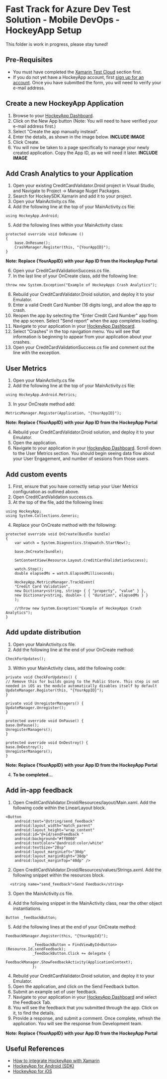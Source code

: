 # Fast Track for Azure Dev Test Solution - Mobile DevOps - HockeyApp Setup

This folder is work in progress, please stay tuned! 

## Pre-Requisites
* You must have completed the [Xamarin Test Cloud](setup.md) section first.
* If you do not yet have a HockeyApp account, first [sign up for an account](https://rink.hockeyapp.net/registrations/new). Once you have submitted the form, you will need to verify your e-mail address.

## Create a new HockeyApp Application
1. Browse to your [HockeyApp Dashboard](https://rink.hockeyapp.net/manage/dashboard).
2. Click on the New App button (Note: You will need to have verified your e-mail address first.)
3. Select "Create the app manually instead".
4. Enter the details, as shown in the image below. **INCLUDE IMAGE**
5. Click Create.
6. You will now be taken to a page specifically to manage your newly created application. Copy the App ID, as we will need it later. **INCLUDE IMAGE**

## Add Crash Analytics to your Application

1. Open your existing CreditCardValidator.Droid project in Visual Studio, and Navigate to Project -> Manage Nuget Packages.
2. Search for HockeySDK.Xamarin and add it to your project.
3. Open your MainActivity.cs file.
4. Add the following line at the top of your MainActivity.cs file:

```
using HockeyApp.Android;
```

5. Add the following lines within your MainActivity class:

```
protected override void OnResume ()
{
    base.OnResume();
    CrashManager.Register(this, "{YourAppID}");
}
```

**Note: Replace {YourAppID} with your App ID from the HockeyApp Portal**

6. Open your CreditCardValidationSuccess.cs file.
7. In the last line of your OnCreate class, add the following line:

```
throw new System.Exception("Example of HockeyApps Crash Analytics");
```
8. Rebuild your CreditCardValidator.Droid solution, and deploy it to your Emulator.
9. Enter a valid Credit Card Number (16 digits long), and allow the app to crash.
10. Reopen the app by selecting the "Enter Credit Card Number" app from the app screen. Select "Send report" when the app completes loading.
11. Navigate to your application in your [HockeyApp Dashboard](https://rink.hockeyapp.net/manage/dashboard).
12. Select "Crashes" in the top navigation menu. You will see that information is beginning to appear from your application about your crashes.
13. Open your CreditCardValidationSuccess.cs file and comment out the line with the exception.

## User Metrics
1. Open your MainActivity.cs file
2. Add the following line at the top of your MainActivity.cs file:

```
using HockeyApp.Android.Metrics;
```
3. In your OnCreate method add:
```
MetricsManager.Register(Application, "{YourAppID}");
```
**Note: Replace {YourAppID} with your App ID from the HockeyApp Portal**

4. Rebuild your CreditCardValidator.Droid solution, and deploy it to your Emulator.
5. Open the application.
6. Navigate to your application in your [HockeyApp Dashboard](https://rink.hockeyapp.net/manage/dashboard). Scroll down to the User Metrics section. You should begin seeing data flow about your User Engagement, and number of sessions from those users.

## Add custom events
1. First, ensure that you have correctly setup your User Metrics configuration as outlined above.
2. Open CreditCardValidation success.cs.
3. At the top of the file, add the following lines:
```
using HockeyApp;
using System.Collections.Generic;
```
4. Replace your OnCreate method with the following:

```
protected override void OnCreate(Bundle bundle)
{
    var watch = System.Diagnostics.Stopwatch.StartNew();

    base.OnCreate(bundle);

    SetContentView(Resource.Layout.CreditCardValidationSuccess);

    watch.Stop();
    double elapsedMs = watch.ElapsedMilliseconds;

    HockeyApp.MetricsManager.TrackEvent(
    "Credit Card Validation",
    new Dictionary<string, string> { { "property", "value" } },
    new Dictionary<string, double> { { "duration", elapsedMs } }
    );

    //throw new System.Exception("Example of HockeyApps Crash Analytics");
}
```

## Add update distribution

1. Open your MainActivity.cs file.
2. Add the following line at the end of your OnCreate method:

```
CheckForUpdates();
```

3. Within your MainActivity class, add the following code:

```
private void CheckForUpdates() {
// Remove this for builds going to the Public Store. This step is not needed in iOS as the module automatically disables itself by default
UpdateManager.Register(this, "{YourAppID}");
}

private void UnregisterManagers() {
UpdateManager.Unregister();
}

protected override void OnPause() {
base.OnPause();
UnregisterManagers();
}

protected override void OnDestroy() {
base.OnDestroy();
UnregisterManagers();
}
```

**Note: Replace {YourAppID} with your App ID from the HockeyApp Portal**

4. **To be completed...**

## Add in-app feedback

1. Open CreditCardValidator.Droid/Resources/layout/Main.xaml. Add the following code within the LinearLayout block.

```
<Button
    android:text="@string/send_feedback"
    android:layout_width="match_parent"
    android:layout_height="wrap_content"
    android:id="@+id/sendFeedback "
    android:background="#ff0000"
    android:textColor="@android:color/white"
    android:textSize="28sp"
    android:layout_marginLeft="30dp"
    android:layout_marginRight="30dp"
    android:layout_marginTop="40dp" />
```

2. Open CreditCardValidator.Droid/Resources/values/Strings.axml. Add the following snippet within the resources block.

```
  <string name="send_feedback">Send Feedback</string>
```

3. Open the MainActivity.cs file.

4. Add the following snippet in the MainActivity class, near the other object instantiations.

```
Button _feedbackButton;
```

5. Add the following lines at the end of your OnCreate method:

```
FeedbackManager.Register(this, "{YourAppId}");

            _feedbackButton = FindViewById<Button>(Resource.Id.sendFeedback);
            _feedbackButton.Click += delegate {
                FeedbackManager.ShowFeedbackActivity(ApplicationContext);
            };
```

4. Rebuild your CreditCardValidator.Droid solution, and deploy it to your Emulator.
5. Open the application, and click on the Send Feedback button.
6. Submit an example set of user feedback.
7. Navigate to your application in your [HockeyApp Dashboard](https://rink.hockeyapp.net/manage/dashboard) and select the Feedback Tab. 
8. You will see the feedback that you submitted through the app. Click on it, to find the details.
9. Provide a response, and submit a comment. Once complete, refresh the application. You will see the response from Development team. 


**Note: Replace {YourAppID} with your App ID from the HockeyApp Portal**

## Useful References
* [How to integrate HockeyApp with Xamarin](https://support.hockeyapp.net/kb/client-integration-cross-platform/how-to-integrate-hockeyapp-with-xamarin)
* [HockeyApp for Android (SDK)](https://support.hockeyapp.net/kb/client-integration-android/hockeyapp-for-android-sdk)
* [HockeyApp for iOS](https://support.hockeyapp.net/kb/client-integration-ios-mac-os-x-tvos/hockeyapp-for-ios)